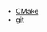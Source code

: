 
- [<span class="iconfont icon-cmake"></span> CMake](cmake/)
- [<span class="iconfont icon-git"></span> git](git/)